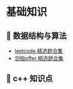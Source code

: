 # 基础知识

## :cherries: 数据结构与算法
- [leetcode 精选题合集](./leetcode_content.md)
- [剑指offer 精选题合集](./剑指offer_content.md)

## :apple: c++ 知识点
